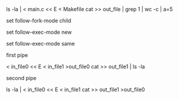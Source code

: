 ls -la | < main.c << E < Makefile  cat >> out_file | grep 1 | wc -c | a=5



set follow-fork-mode child



set follow-exec-mode new


set follow-exec-mode same






first pipe


< in_file0 << E < in_file1 >out_file0 cat >> out_file1 | ls -la





second pipe


ls -la | < in_file0 << E < in_file1 cat >> out_file1 >out_file0


